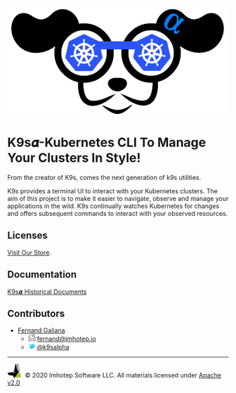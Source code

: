 <img src="assets/k9salpha.png" alt="k9salpha">

# K9s𝜶-Kubernetes CLI To Manage Your Clusters In Style!

From the creator of K9s, comes the next generation of k9s utilities.

K9s provides a terminal UI to interact with your Kubernetes clusters.
The aim of this project is to make it easier to navigate, observe and manage
your applications in the wild. K9s continually watches Kubernetes
for changes and offers subsequent commands to interact with your observed resources.

## Licenses

[Visit Our Store](https://k9salpha.myshopify.com).

## Documentation

[K9s𝞪 Historical Documents](https://k9salpha.io)

## Contributors

* [Fernand Galiana](https://github.com/imhotepio)
  * <img src="assets/mail.png" width="16" height="auto" alt="email"/>  fernand@imhotep.io
  * <img src="assets/twitter.png" width="16" height="auto" alt="twitter"/> [@k9salpha](https://twitter.com/k9salpha?lang=en)

<hr/>

<img src="assets/imhotep_logo.png" width="32" height="auto" alt="Imhotep"/> &nbsp;© 2020 Imhotep Software LLC. All materials licensed under [Apache v2.0](http://www.apache.org/licenses/LICENSE-2.0)
